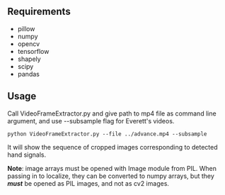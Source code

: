 ## Requirements

- pillow
- numpy
- opencv
- tensorflow
- shapely
- scipy
- pandas

## Usage

Call VideoFrameExtractor.py and give path to mp4 file as command line argument, and use --subsample flag for Everett's videos.  

`python VideoFrameExtractor.py --file ../advance.mp4 --subsample`  

It will show the sequence of cropped images corresponding to detected hand signals.  

**Note**: image arrays must be opened with Image module from PIL. 
When passing in to localize, they can be converted to numpy arrays, but they ***must*** be opened as PIL images, and not as cv2 images.